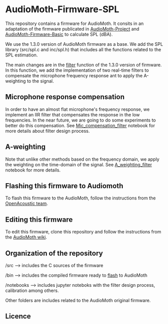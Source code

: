 # AudioMoth-Firmware-SPL
This repository contains a firmware for AudioMoth. It consits in an adaptation of the firmware publicated in [AudioMoth-Project](https://github.com/OpenAcousticDevices/AudioMoth-Project) and [AudioMoth-Firmware-Basic](https://github.com/OpenAcousticDevices/AudioMoth-Firmware-Basic) to calculate SPL (dBA). 

We use the 1.3.0 version of AudioMoth firmware as a base. We add the SPL library (src/spl.c and inc/spl.h) that includes all the functions related to the SPL estimation. 

The main changes are in the [filter](https://github.com/OpenAcousticDevices/AudioMoth-Firmware-Basic/blob/master/main.c#L609) function of the 1.3.0 version of firmware. In this function, we add the implementation of two real-time filters to compensate the microphone frequency response ant to apply the A-weighting to the signal. 

## Microphone response compensation
In order to have an almost flat microphone's frequency response, we implement an IIR filter that compensates the response in the low frequencies. In the near future, we are going to do some experiments to better do this compensation. See [Mic_compensation_filter](https://github.com/pzinemanas/AudioMoth-Firmware-SPL/blob/master/notebooks/Mic_compensation_filter.ipynb) notebook for more details about filter design process.

## A-weighting

Note that unlike other methods based on the frequency domain, we apply the weighting on the time-domain of the signal. See [A_weighting_filter](https://github.com/pzinemanas/AudioMoth-Firmware-SPL/blob/master/notebooks/A_weighting_filter.ipynb) notebook for more details.

## Flashing this firmware to Audiomoth
To flash this firmware to the AudioMoth, follow the instructions from the [OpenAcoustic team](https://github.com/OpenAcousticDevices/Flash). 

## Editing this firmware
To edit this firmware, clone this repository and follow the instructions from the [AudioMoth wiki](https://github.com/OpenAcousticDevices/AudioMoth-Project/wiki/AudioMoth). 

## Organization of the repository

/src --> includes the C sources of the firmware

/bin --> includes the compiled firmware ready to [flash](https://github.com/OpenAcousticDevices/Flash) to AudioMoth

/notebooks --> includes jupyter noteboks with the filter design process, calibration among others.

Other folders are includes related to the AudioMoth original firmware.

## Licence


